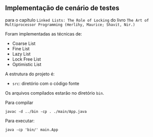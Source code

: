 ## Implementação de cenário de testes 
para o capítulo `Linked Lists: The Role of Locking` do livro `The Art of Multiprocessor Programming (Herlihy, Maurice; Shavit, Nir.)`

Foram implementadas as técnicas de:
- Coarse List
- Fine List
- Lazy List
- Lock Free List
- Optimistic List


A estrutura do projeto é:

- `src`: diretório com o código fonte

Os arquivos compilados estarão no diretório `bin`.

Para compilar

`javac -d ../bin -cp . ./main/App.java`

Para executar:

`java -cp 'bin/' main.App`
